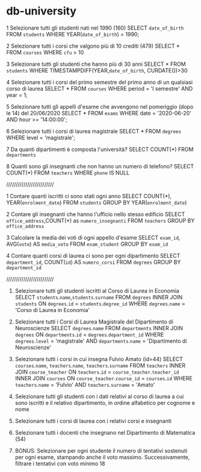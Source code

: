 # db-university

1
Selezionare tutti gli studenti nati nel 1990 (160)
SELECT `date_of_birth`
FROM `students`
WHERE YEAR(`date_of_birth`) = 1990;

2
Selezionare tutti i corsi che valgono più di 10 crediti (479)
SELECT \*
FROM `courses`
WHERE `cfu` > 10

3
Selezionare tutti gli studenti che hanno più di 30 anni
SELECT \*
FROM `students`
WHERE TIMESTAMPDIFF(YEAR,`date_of_birth`, CURDATE())>30

4
Selezionare tutti i corsi del primo semestre del primo anno di un qualsiasi corso di
laurea
SELECT \*
FROM `courses`
WHERE period = 'I semestre' AND year = 1;

5
Selezionare tutti gli appelli d'esame che avvengono nel pomeriggio (dopo le 14) del
20/06/2020
SELECT \*
FROM `exams`
WHERE date = '2020-06-20' AND hour >= '14:00:00';

6
Selezionare tutti i corsi di laurea magistrale
SELECT \*
FROM `degrees`
WHERE level = 'magistrale';

7
Da quanti dipartimenti è composta l'università?
SELECT COUNT(\*)
FROM `departments`

8 Quanti sono gli insegnanti che non hanno un numero di telefono?
SELECT COUNT(\*)
FROM `teachers`
WHERE `phone` IS NULL

/////////////////////////

1 Contare quanti iscritti ci sono stati ogni anno
SELECT COUNT(\*), YEAR(`enrolment_date`)
FROM `students`
GROUP BY YEAR(`enrolment_date`)

2 Contare gli insegnanti che hanno l'ufficio nello stesso edificio
SELECT `office_address`,COUNT(\*) as `numero_insegnanti`
FROM `teachers`
GROUP BY `office_address`

3 Calcolare la media dei voti di ogni appello d'esame
SELECT `exam_id`, AVG(`vote`) AS `media_voto`
FROM `exam_student`
GROUP BY `exam_id`

4 Contare quanti corsi di laurea ci sono per ogni dipartimento
SELECT `department_id`, COUNT(`id`) AS `numero_corsi`
FROM `degrees`
GROUP BY `department_id`

/////////////////////////

1. Selezionare tutti gli studenti iscritti al Corso di Laurea in Economia
   SELECT `students`.`name`,`students`.`surname`
   FROM `degrees`
   INNER JOIN `students` ON `degrees`.`id` = `students`.`degree_id`
   WHERE `degrees`.`name` = 'Corso di Laurea in Economia'

2. Selezionare tutti i Corsi di Laurea Magistrale del Dipartimento di
   Neuroscienze
   SELECT `degrees`.`name`
   FROM `departments`
   INNER JOIN `degrees` ON `departments`.`id` = `degrees`.`department_id`
   WHERE `degrees`.`level` = 'magistrale' AND `departments`.`name` = 'Dipartimento di Neuroscienze'

3. Selezionare tutti i corsi in cui insegna Fulvio Amato (id=44)
   SELECT `courses`.`name`, `teachers`.`name`, `teachers`.`surname`
   FROM `teachers`
   INNER JOIN `course_teacher` ON `teachers`.`id` = `course_teacher`.`teacher_id`
   INNER JOIN `courses` ON `course_teacher`.`course_id` = `courses`.`id`
   WHERE `teachers`.`name` = 'Fulvio' AND `teachers`.`surname` = 'Amato'

4. Selezionare tutti gli studenti con i dati relativi al corso di laurea a cui
   sono iscritti e il relativo dipartimento, in ordine alfabetico per cognome e
   nome

5. Selezionare tutti i corsi di laurea con i relativi corsi e insegnanti

6. Selezionare tutti i docenti che insegnano nel Dipartimento di
   Matematica (54)

7. BONUS: Selezionare per ogni studente il numero di tentativi sostenuti
   per ogni esame, stampando anche il voto massimo. Successivamente,
   filtrare i tentativi con voto minimo 18
